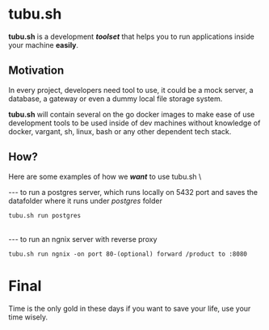
# **tubu.sh**
**tubu.sh** is a development ***toolset*** that helps you to run applications inside your machine **easily**.

## Motivation
In every project, developers need tool to use, it could be a mock server, a database, a gateway or even a dummy local file storage system.

**tubu.sh** will contain several on the go docker images to make ease of use development tools to be used inside of dev machines without knowledge of docker, vargant, sh, linux, bash or any other dependent tech stack.

## How?
Here are some examples of how we ***want*** to use tubu.sh \

--- to run a postgres server, which runs locally on 5432 port and saves the datafolder where it runs under *postgres* folder

    tubu.sh run postgres
 \
--- to run an ngnix server with reverse proxy

    tubu.sh run ngnix -on port 80-(optional) forward /product to :8080

# Final
Time is the only gold in these days if you want to save your life, use your time wisely.
